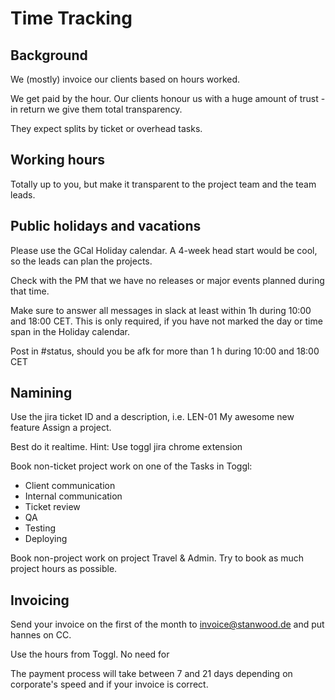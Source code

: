 # Time Tracking

## Background

We (mostly) invoice our clients based on hours worked. 

We get paid by the hour. Our clients honour us with a huge amount of trust - in return we give them total transparency.

They expect splits by ticket or overhead tasks.

## Working hours

Totally up to you, but make it transparent to the project team and the team leads.

## Public holidays and vacations

Please use the GCal Holiday calendar. A 4-week head start would be cool, so the leads can plan the projects.

Check with the PM that we have no releases or major events planned during that time.

Make sure to answer all messages in slack at least within 1h during 10:00 and 18:00 CET. This is only required, if you have not marked the day or time span in the Holiday calendar.

Post in #status, should you be afk for more than 1 h during 10:00 and 18:00 CET

## Namining

Use the jira ticket ID and a description, i.e. LEN-01 My awesome new feature
Assign a project.

Best do it realtime. Hint: Use toggl jira chrome extension

Book non-ticket project work on one of the Tasks in Toggl:

- Client communication
- Internal communication
- Ticket review
- QA
- Testing
- Deploying

Book non-project work on project Travel & Admin. Try to book as much project hours as possible.

## Invoicing

Send your invoice on the first of the month to invoice@stanwood.de and put hannes on CC.

Use the hours from Toggl. No need for 

The payment process will take between 7 and 21 days depending on corporate's speed and if your invoice is correct.
